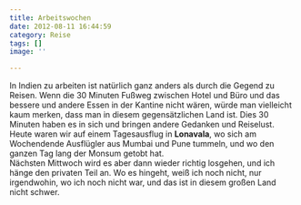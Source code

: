 ```yaml
---
title: Arbeitswochen
date: 2012-08-11 16:44:59
category: Reise
tags: []
image: ''

---
```


In Indien zu arbeiten ist natürlich ganz anders als durch die Gegend zu Reisen. Wenn die 30 Minuten Fußweg zwischen Hotel und Büro und das bessere und andere Essen in der Kantine nicht wären, würde man vielleicht kaum merken, dass man in diesem gegensätzlichen Land ist. Dies 30 Minuten haben es in sich und bringen andere Gedanken und Reiselust.  
Heute waren wir auf einem Tagesausflug in **Lonavala**, wo sich am Wochendende Ausflügler aus Mumbai und Pune tummeln, und wo den ganzen Tag lang der Monsum getobt hat.  
Nächsten Mittwoch wird es aber dann wieder richtig losgehen, und ich hänge den privaten Teil an. Wo es hingeht, weiß ich noch nicht, nur irgendwohin, wo ich noch nicht war, und das ist in diesem großen Land nicht schwer.
